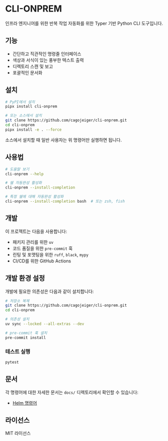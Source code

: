 # CLI-ONPREM

인프라 엔지니어를 위한 반복 작업 자동화를 위한 Typer 기반 Python CLI 도구입니다.

## 기능

- 간단하고 직관적인 명령줄 인터페이스
- 색상과 서식이 있는 풍부한 텍스트 출력
- 디렉토리 스캔 및 보고
- 포괄적인 문서화

## 설치

```bash
# PyPI에서 설치
pipx install cli-onprem

# 또는 소스에서 설치
git clone https://github.com/cagojeiger/cli-onprem.git
cd cli-onprem
pipx install -e . --force
```

소스에서 설치할 때 일반 사용자는 위 명령어만 실행하면 됩니다.

## 사용법

```bash
# 도움말 보기
cli-onprem --help

# 쉘 자동완성 활성화
cli-onprem --install-completion

# 특정 쉘에 대해 자동완성 활성화
cli-onprem --install-completion bash  # 또는 zsh, fish
```

## 개발

이 프로젝트는 다음을 사용합니다:
- 패키지 관리를 위한 `uv`
- 코드 품질을 위한 `pre-commit` 훅
- 린팅 및 포맷팅을 위한 `ruff`, `black`, `mypy`
- CI/CD를 위한 GitHub Actions

## 개발 환경 설정

개발에 필요한 의존성은 다음과 같이 설치합니다:

```bash
# 저장소 복제
git clone https://github.com/cagojeiger/cli-onprem.git
cd cli-onprem

# 의존성 설치
uv sync --locked --all-extras --dev

# pre-commit 훅 설치
pre-commit install
```

### 테스트 실행

```bash
pytest
```

## 문서

각 명령어에 대한 자세한 문서는 `docs/` 디렉토리에서 확인할 수 있습니다:
- [Helm 명령어](docs/helm.md)

## 라이선스

MIT 라이선스
